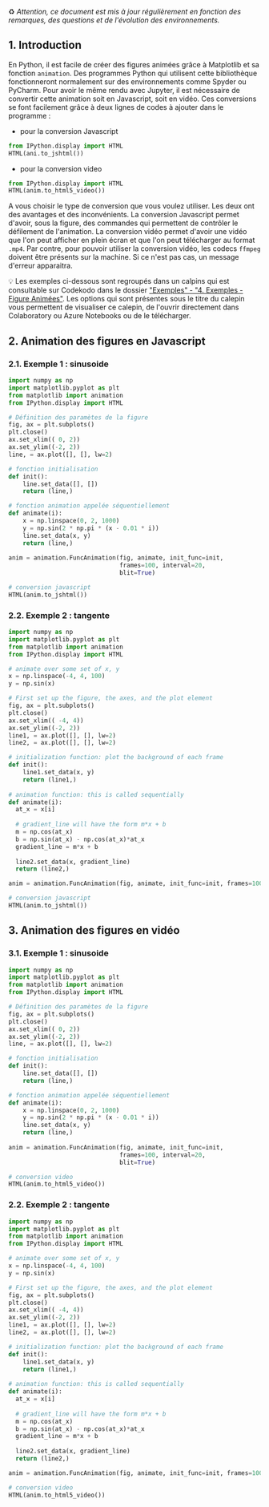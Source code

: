♻️ _Attention, ce document est mis à jour régulièrement en fonction des remarques, des questions et de l'évolution des environnements._

## 1. Introduction
En Python, il est facile de créer des figures animées grâce à Matplotlib et sa fonction `animation`. Des programmes Python qui utilisent cette bibliothèque fonctionneront normalement sur des environnements comme Spyder ou PyCharm. Pour avoir le même rendu avec Jupyter, il est nécessaire de convertir cette animation soit en Javascript, soit en vidéo. Ces conversions se font facilement grâce à deux lignes de codes à ajouter dans le programme :

* pour la conversion Javascript
```python
from IPython.display import HTML
HTML(ani.to_jshtml())
```

* pour la conversion video
```python
from IPython.display import HTML
HTML(anim.to_html5_video())
```

A vous choisir le type de conversion que vous voulez utiliser. Les deux ont des avantages et des inconvénients. La conversion Javascript permet d'avoir, sous la figure, des commandes qui permettent de contrôler le défilement de l'animation. La conversion vidéo permet d'avoir une vidéo que l'on peut afficher en plein écran et que l'on peut télécharger au format `.mp4`. Par contre, pour pouvoir utiliser la conversion vidéo, les codecs `ffmpeg` doivent être présents sur la machine. Si ce n'est pas cas, un message d'erreur apparaitra.

💡 Les exemples ci-dessous sont regroupés dans un calpins qui est consultable sur Codekodo dans le dossier ["Exemples" - "4. Exemples - Figure Animées"](https://www.codekodo.net/course/50). Les options qui sont présentes sous le titre du calepin vous permettent de visualiser ce calepin, de l'ouvrir directement dans Colaboratory ou Azure Notebooks ou de le télécharger. 


## 2. Animation des figures en Javascript
### 2.1. Exemple 1 : sinusoide

```python
import numpy as np
import matplotlib.pyplot as plt
from matplotlib import animation
from IPython.display import HTML

# Définition des paramètes de la figure
fig, ax = plt.subplots()
plt.close()
ax.set_xlim(( 0, 2))
ax.set_ylim((-2, 2))
line, = ax.plot([], [], lw=2)

# fonction initialisation
def init():
    line.set_data([], [])
    return (line,)

# fonction animation appelée séquentiellement
def animate(i):
    x = np.linspace(0, 2, 1000)
    y = np.sin(2 * np.pi * (x - 0.01 * i))
    line.set_data(x, y)
    return (line,)
  
anim = animation.FuncAnimation(fig, animate, init_func=init,
                               frames=100, interval=20, 
                               blit=True)

# conversion javascript
HTML(anim.to_jshtml())
```
### 2.2. Exemple 2 : tangente

```python
import numpy as np
import matplotlib.pyplot as plt
from matplotlib import animation
from IPython.display import HTML

# animate over some set of x, y
x = np.linspace(-4, 4, 100)
y = np.sin(x)

# First set up the figure, the axes, and the plot element
fig, ax = plt.subplots()
plt.close()
ax.set_xlim(( -4, 4))
ax.set_ylim((-2, 2))
line1, = ax.plot([], [], lw=2)
line2, = ax.plot([], [], lw=2)

# initialization function: plot the background of each frame
def init():
    line1.set_data(x, y)      
    return (line1,)
  
# animation function: this is called sequentially
def animate(i):
  at_x = x[i]
  
  # gradient_line will have the form m*x + b
  m = np.cos(at_x)
  b = np.sin(at_x) - np.cos(at_x)*at_x
  gradient_line = m*x + b
  
  line2.set_data(x, gradient_line)
  return (line2,)

anim = animation.FuncAnimation(fig, animate, init_func=init, frames=100, interval=100, blit=True)

# conversion javascript
HTML(anim.to_jshtml())
```

## 3. Animation des figures en vidéo
### 3.1. Exemple 1 : sinusoide

```python
import numpy as np
import matplotlib.pyplot as plt
from matplotlib import animation
from IPython.display import HTML

# Définition des paramètes de la figure
fig, ax = plt.subplots()
plt.close()
ax.set_xlim(( 0, 2))
ax.set_ylim((-2, 2))
line, = ax.plot([], [], lw=2)

# fonction initialisation
def init():
    line.set_data([], [])
    return (line,)

# fonction animation appelée séquentiellement
def animate(i):
    x = np.linspace(0, 2, 1000)
    y = np.sin(2 * np.pi * (x - 0.01 * i))
    line.set_data(x, y)
    return (line,)
  
anim = animation.FuncAnimation(fig, animate, init_func=init,
                               frames=100, interval=20, 
                               blit=True)

# conversion video
HTML(anim.to_html5_video())
```

### 2.2. Exemple 2 : tangente

```python
import numpy as np
import matplotlib.pyplot as plt
from matplotlib import animation
from IPython.display import HTML

# animate over some set of x, y
x = np.linspace(-4, 4, 100)
y = np.sin(x)

# First set up the figure, the axes, and the plot element
fig, ax = plt.subplots()
plt.close()
ax.set_xlim(( -4, 4))
ax.set_ylim((-2, 2))
line1, = ax.plot([], [], lw=2)
line2, = ax.plot([], [], lw=2)

# initialization function: plot the background of each frame
def init():
    line1.set_data(x, y)      
    return (line1,)
  
# animation function: this is called sequentially
def animate(i):
  at_x = x[i]
  
  # gradient_line will have the form m*x + b
  m = np.cos(at_x)
  b = np.sin(at_x) - np.cos(at_x)*at_x
  gradient_line = m*x + b
  
  line2.set_data(x, gradient_line)
  return (line2,)

anim = animation.FuncAnimation(fig, animate, init_func=init, frames=100, interval=100, blit=True)

# conversion video
HTML(anim.to_html5_video())
```
